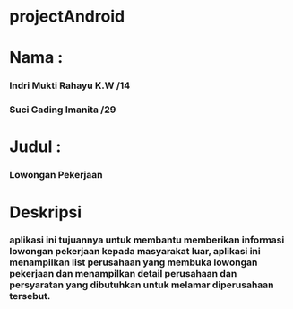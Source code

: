 # projectAndroid
# Nama : 
### Indri Mukti Rahayu K.W /14
### Suci Gading Imanita    /29
# Judul :
### Lowongan Pekerjaan
# Deskripsi
### aplikasi ini tujuannya untuk membantu memberikan informasi lowongan pekerjaan kepada masyarakat luar, aplikasi ini menampilkan list perusahaan yang membuka lowongan pekerjaan dan menampilkan detail perusahaan dan persyaratan yang dibutuhkan untuk melamar diperusahaan tersebut. 


